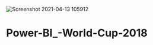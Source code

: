 ![Screenshot 2021-04-13 105912](https://user-images.githubusercontent.com/82416378/114534975-75544480-9c47-11eb-82ff-d87172fe6418.png)
# Power-BI_-World-Cup-2018
